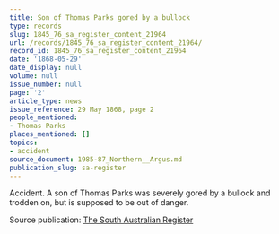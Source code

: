 ```yaml
---
title: Son of Thomas Parks gored by a bullock
type: records
slug: 1845_76_sa_register_content_21964
url: /records/1845_76_sa_register_content_21964/
record_id: 1845_76_sa_register_content_21964
date: '1868-05-29'
date_display: null
volume: null
issue_number: null
page: '2'
article_type: news
issue_reference: 29 May 1868, page 2
people_mentioned:
- Thomas Parks
places_mentioned: []
topics:
- accident
source_document: 1985-87_Northern__Argus.md
publication_slug: sa-register
---
```


Accident.  A son of Thomas Parks was severely gored by a bullock and trodden on, but is supposed to be out of danger.

Source publication: [The South Australian Register](/publications/sa-register/)
